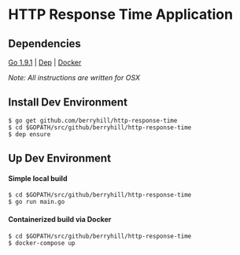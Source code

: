 # HTTP Response Time Application

## Dependencies

[Go 1.9.1](https://golang.org/doc/install) |
[Dep](https://github.com/golang/dep#dep) |
[Docker](https://docs.docker.com/engine/installation/)

*Note: All instructions are written for OSX*

## Install Dev Environment

```
$ go get github.com/berryhill/http-response-time
$ cd $GOPATH/src/github/berryhill/http-response-time
$ dep ensure
```

## Up Dev Environment

#### Simple local build

```
$ cd $GOPATH/src/github/berryhill/http-response-time
$ go run main.go
```

#### Containerized build via Docker

```
$ cd $GOPATH/src/github/berryhill/http-response-time
$ docker-compose up
```

